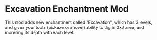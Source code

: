 # Excavation Enchantment Mod

This mod adds new enchantment called "Excavation", which has 3 levels, and gives your tools (pickaxe or shovel) ability to dig in 3x3 area, and incresing its depth with each level.
